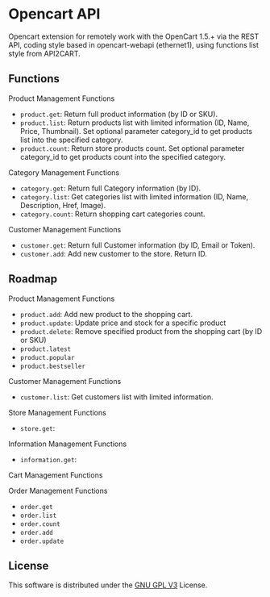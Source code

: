 Opencart API
================

Opencart extension for remotely work with the OpenCart 1.5.+ via the REST API, coding style based in opencart-webapi (ethernet1), using functions list style from API2CART.

Functions
-------

Product Management Functions

* `product.get`: Return full product information (by ID or SKU).
* `product.list`: Return products list with limited information (ID, Name, Price, Thumbnail). Set optional parameter category_id to get products list into the specified category.
* `product.count`: Return store products count. Set optional parameter category_id to get products count into the specified category.

Category Management Functions

* `category.get`: Return full Category information (by ID).
* `category.list`: Get categories list with limited information (ID, Name, Description, Href, Image).
* `category.count`: Return shopping cart categories count.

Customer Management Functions

* `customer.get`: Return full Customer information (by ID, Email or Token).
* `customer.add`: Add new customer to the store. Return ID.

Roadmap
-------

Product Management Functions
	
* `product.add`: Add new product to the shopping cart.
* `product.update`: Update price and stock for a specific product
* `product.delete`: Remove specified product from the shopping cart (by ID or SKU)
* `product.latest`
* `product.popular`
* `product.bestseller`

Customer Management Functions

* `customer.list`: Get customers list with limited information.

Store Management Functions

* `store.get`:

Information Management Functions

* `information.get`:

Cart Management Functions

Order Management Functions

* `order.get`
* `order.list`
* `order.count`
* `order.add`
* `order.update`

License
-------

This software is distributed under the [GNU GPL V3](http://www.gnu.org/licenses/gpl.html) License.
